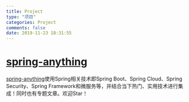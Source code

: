 ```yaml
---
title: Project
type: "项目"
categories: Project
comments: false
date: 2019-11-23 18:31:55
---
```



# [spring-anything](https://github.com/chloneda/spring-anything)

[spring-anything](https://github.com/chloneda/spring-anything)使用Spring相关技术即Spring Boot、Spring Cloud、Spring Security、Spring Framework和微服务等，并结合当下热门、实用技术进行集成！同时也有专题文章。欢迎Star！

